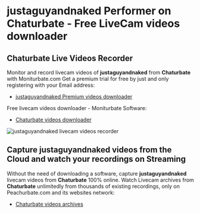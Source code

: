 # justaguyandnaked Performer on Chaturbate - Free LiveCam videos downloader

## Chaturbate Live Videos Recorder

Monitor and record livecam videos of **justaguyandnaked** from **Chaturbate** with Moniturbate.com
Get a premium trial for free by just and only registering with your Email address:
* [justaguyandnaked Premium videos downloader](https://moniturbate.com/request-demo-licence-key.html)

Free livecam videos downloader - Moniturbate Software:
* [Chaturbate videos downloader](https://moniturbate.com/moniturbate-download-software.html)

![justaguyandnaked livecam videos recorder](https://peachurnet.com/templates/moniturbate-software.png)


## Capture justaguyandnaked videos from the Cloud and watch your recordings on Streaming

Without the need of downloading a software, capture **justaguyandnaked** livecam videos from **Chaturbate** 100% online.
Watch Livecam archives from **Chaturbate** unlimitedly from thousands of existing recordings, only on Peachurbate.com and its websites network:
* [Chaturbate videos archives](https://peachurnet.com/)